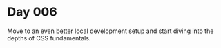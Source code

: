 # Day 006
Move to an even better local development setup and start diving into the depths of CSS fundamentals.